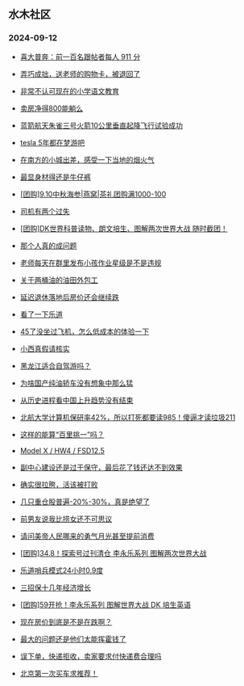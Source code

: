 ## 水木社区 
### 2024-09-12

+ [喜大普奔：前一百名跟帖者每人 911 分](https://www.newsmth.net/nForum/article/Single/4590816)

+ [弄巧成拙，送老师的购物卡，被退回了](https://www.newsmth.net/nForum/article/ChildEducation/2436426)

+ [非常不认可现在的小学语文教育](https://www.newsmth.net/nForum/article/FamilyLife/1766848173)

+ [卖房净得800能躺么](https://www.newsmth.net/nForum/article/OurEstate/3080719)

+ [蓝箭航天朱雀三号火箭10公里垂直起降飞行试验成功](https://www.newsmth.net/nForum/article/Aero/464932)

+ [tesla 5年都在梦游吧](https://www.newsmth.net/nForum/article/GreenAuto/1666347)

+ [在南方的小城出差，感受一下当地的烟火气](https://www.newsmth.net/nForum/article/Divorce/2096686)

+ [最显身材得还是牛仔裤](https://www.newsmth.net/nForum/article/FashionShow/512555)

+ [[团购]9.10中秋海参|燕窝|茶礼团购满1000-100](https://www.newsmth.net/nForum/article/ADAgent_TG/1325656)

+ [司机有两个过失](https://www.newsmth.net/nForum/article/AutoWorld/1944911407)

+ [[团购]DK世界科普读物、朗文培生、图解两次世界大战 随时截团！](https://www.newsmth.net/nForum/article/ADAgent_TG/1325736)

+ [那个人真的成问题](https://www.newsmth.net/nForum/article/LeslieCheung/188133)

+ [老师每天在群里发布小孩作业星级是不是违规](https://www.newsmth.net/nForum/article/ChildEducation/2437276)

+ [关于两桶油的油田外包工](https://www.newsmth.net/nForum/article/WorkingLife/159978)

+ [延迟退休落地后房价还会继续跌](https://www.newsmth.net/nForum/article/OurEstate/3082864)

+ [看了一下乐道](https://www.newsmth.net/nForum/article/GreenAuto/1667880)

+ [45了没坐过飞机，怎么低成本的体验一下](https://www.newsmth.net/nForum/article/FamilyLife/1766848976)

+ [小西真假请核实](https://www.newsmth.net/nForum/article/Mobile/1948157)

+ [黑龙江适合自驾游吗？](https://www.newsmth.net/nForum/article/AutoTravel/13661903)

+ [为啥国产纯油轿车没有想象中那么猛](https://www.newsmth.net/nForum/article/AutoWorld/1944911820)

+ [从历史进程看中国上升趋势没有结束](https://www.newsmth.net/nForum/article/WorkingLife/160484)

+ [北航大学计算机保研率42%，所以打死都要读985！傻逼才读垃圾211](https://www.newsmth.net/nForum/article/GaoKao/578305)

+ [这样的能算“百里挑一”吗？](https://www.newsmth.net/nForum/article/Age/20373869)

+ [Model X / HW4 / FSD12.5](https://www.newsmth.net/nForum/article/GreenAuto/1667904)

+ [副中心建设还是过于保守，最后花了钱还达不到效果](https://www.newsmth.net/nForum/article/OurEstate/3082871)

+ [确实很拉胯，活该被打败](https://www.newsmth.net/nForum/article/GreenAuto/1667908)

+ [几只重仓股普遍-20%-30%，真是绝望了](https://www.newsmth.net/nForum/article/Stock/10922890)

+ [前男友说我比捞女还不可思议](https://www.newsmth.net/nForum/article/Love/6309397)

+ [请问美帝人民哪来的勇气月光甚至提前消费](https://www.newsmth.net/nForum/article/WorkingLife/160168)

+ [[团购]34.8！探索号过刊清仓 李永乐系列 图解两次世界大战](https://www.newsmth.net/nForum/article/ADAgent_TG/1325736)

+ [乐道哨兵模式24小时0.9度](https://www.newsmth.net/nForum/article/GreenAuto/1667939)

+ [三招保十几年经济增长](https://www.newsmth.net/nForum/article/WorkingLife/160712)

+ [[团购]59开抢！李永乐系列 图解世界大战 DK 培生英语](https://www.newsmth.net/nForum/article/ADAgent_TG/1325736)

+ [现在房价到底是不是在跌啊？](https://www.newsmth.net/nForum/article/OurEstate/3082941)

+ [最大的问题还是他们太能挥霍钱了](https://www.newsmth.net/nForum/article/WorkingLife/161059)

+ [误下单，快递拒收，卖家要求付快递费合理吗](https://www.newsmth.net/nForum/article/CouponsLife/4502578)

+ [北京第一次买车求推荐！](https://www.newsmth.net/nForum/article/GreenAuto/1668418)

